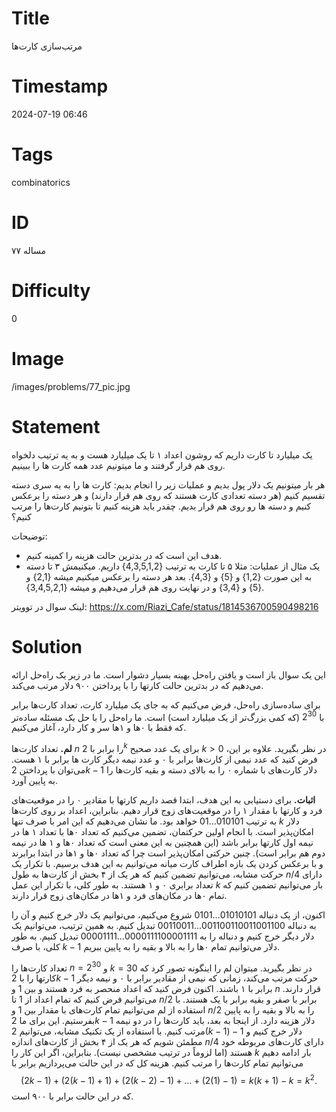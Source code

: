 # Title
مرتب‌سازی کارت‌ها
# Timestamp
2024-07-19 06:46
# Tags
combinatorics
# ID
مساله ۷۷
# Difficulty
0
# Image
/images/problems/77_pic.jpg
# Statement
یک میلیارد تا کارت داریم که روشون اعداد ۱ تا یک میلیارد هست و به یه ترتیب دلخواه روی هم قرار گرفتند و ما میتونیم عدد همه کارت ها را ببینیم.

هر بار میتونیم یک دلار پول بدیم و‌ عملیات زیر را انجام بدیم: کارت ها را به یه سری دسته تقسیم کنیم (هر دسته تعدادی کارت هستند که روی هم قرار دارند) و هر دسته را برعکس کنیم و دسته ها رو روی هم قرار بدیم. چقدر باید هزینه کنیم تا بتونیم کارت‌ها را مرتب کنیم؟

توضیحات:
* هدف این است که در بدترین حالت هزینه را کمینه کنیم.
* یک مثال از عملیات: مثلا ۵ تا کارت به ترتیب {4,3,5,1,2} داریم. میکنیمش ۳ تا دسته به این صورت {1,2} و {5} و {4,3}. بعد هر دسته را برعکس میکنیم میشه {2,1} و {5} و {3,4} و در نهایت روی هم قرار می‌دهیم و میشه {3,4,5,2,1}.

لینک سوال در توویتر: https://x.com/Riazi_Cafe/status/1814536700590498216

# Solution

این یک سوال باز است و یافتن راه‌حل بهینه بسیار دشوار است. ما در زیر یک راه‌حل ارائه می‌دهیم که در بدترین حالت کارتها را با پرداختن ۹۰۰ دلار مرتب می‌کند.

برای ساده‌سازی راه‌حل، فرض می‌کنیم که به جای یک میلیارد کارت، تعداد کارت‌ها برابر با $2^{30}$ (که کمی بزرگ‌تر از یک میلیارد است) است. ما راه‌حل را با حل یک مسئله ساده‌تر که فقط با ۰ها و ۱ها سر و کار دارد، آغاز می‌کنیم.

**لم.**  تعداد کارت‌ها $n$ را برابر با $2^k$ برای یک عدد صحیح $k > 0$ در نظر بگیرید. علاوه بر این، فرض کنید که عدد نیمی از کارت‌ها برابر با ۰ و عدد  نیمه دیگر کارت ها برابر با ۱ هست. می‌توان با پرداختن $2k-1$ دلار کارت‌های با شماره ۰ را به بالای دسته و بقیه کارت‌ها را به پایین آورد.

**اثبات.** برای دستیابی به این هدف، ابتدا قصد داریم کارتها با مقادیر ۰ را در موقعیت‌های فرد و کارتها با مقدار ۱ را در موقعیت‌های زوج قرار دهیم. بنابراین، اعداد بر روی کارت‌ها به ترتیب $010101\ldots01$ خواهد بود. ما نشان می‌دهیم که این امر با صرف تنها $k$ دلار امکان‌پذیر است. با انجام اولین حرکتمان، تضمین می‌کنیم که تعداد ۰ها با تعداد ۱ ها در نیمه اول کارتها برابر باشد (این همچنین به این معنی است که تعداد ۰ها و ۱ ها در نیمه دوم هم برابر است). چنین حرکتی امکان‌پذیر است چرا که تعداد ۰ها و ۱ها در ابتدا برابرند و با برعکس کردن یک بازه اطراف کارت میانه می‌توانیم به این هدف برسیم. با تکرار یک حرکت مشابه، می‌توانیم تضمین کنیم که هر یک از ۴ بخش از کارت‌ها به طول $n/4$ دارای تعداد برابری ۰ و ۱ هستند. به طور کلی، با تکرار این عمل  $k$ بار می‌توانیم تضمین کنیم که تمام ۰ها در مکان‌های فرد و ۱ها در مکان‌های زوج قرار دارند.

اکنون، از یک دنباله $01010101\ldots0101$ شروع می‌کنیم، می‌توانیم یک دلار خرج کنیم و آن را به دنباله $001100110011001100\ldots00110011$ تبدیل کنیم. به همین ترتیب، می‌توانیم یک دلار دیگر خرج کنیم و دنباله را به $0000111100001111\ldots00001111$ تبدیل کنیم. به طور کلی، با صرف $k-1$ دلار می‌توانیم تمام ۰ها را به بالا و بقیه را به پایین ببریم.

تعداد کارت‌ها را $n=2^{30}$ و $k = 30$ در نظر بگیرید. میتوان لم را اینگونه تصور کرد که کارتها را با $2k-1$ حرکت مرتب می‌کند، زمانی که نیمی از مقادیر برابر با ۰ و نیمه دیگر برابر با ۱ باشند. اکنون فرض کنید که اعداد منحصر به فرد هستند و بین $1$ و $n$ قرار دارند. می‌توانیم فرض کنیم که تمام اعداد از $1$ تا $n/2$ برابر با صفر و بقیه برابر با یک هستند. با استفاده از لم می‌توانیم تمام کارت‌های با مقدار بین $1$ و $n/2$ را به بالا و بقیه را به پایین بفرستیم. این برای ما $2k-1$ دلار هزینه دارد. از اینجا به بعد، باید کارت‌ها را در دو نیمه مرتب کنیم. با استفاده از یک تکنیک مشابه، می‌توانیم $2(k-1)-1$ دلار خرج کنیم و مطمئن شویم که هر یک از ۴ بخش از کارت‌های اندازه $n/4$ دارای کارت‌های مربوطه خود هستند (اما لزوماً در ترتیب مشخصی نیست). بنابراین، اگر این کار را $k$ بار ادامه دهیم می‌توانیم تمام کارت‌ها را مرتب کنیم. هزینه کل که در این حالت می‌پردازیم برابر با $$(2k-1) + (2(k-1)+1) + (2(k-2)-1) + \ldots + (2(1)-1) = k(k+1) - k = k^2.$$ که در این حالت برابر با ۹۰۰ است.

